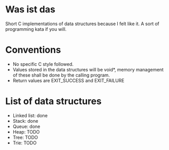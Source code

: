 Was ist das
===========

Short C implementations of data structures because I felt like it. A sort of programming kata if you will.

Conventions
===========

* No specific C style followed.
* Values stored in the data structures will be void\*, memory management of these shall be done by the calling program.
* Return values are EXIT\_SUCCESS and EXIT\_FAILURE

List of data structures
=======================

* Linked list: done
* Stack: done
* Queue: done
* Heap: TODO
* Tree: TODO
* Trie: TODO
